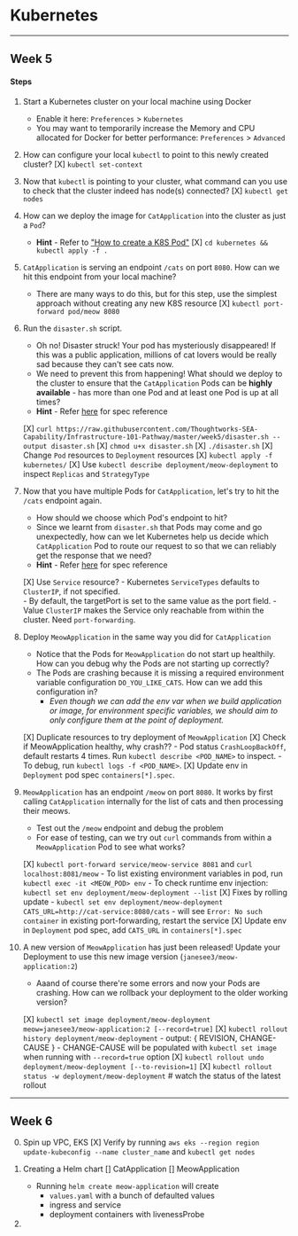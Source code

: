 # Kubernetes
---
## Week 5

#### Steps

1. Start a Kubernetes cluster on your local machine using Docker
   - Enable it here: `Preferences` > `Kubernetes` 
   - You may want to temporarily increase the Memory and CPU allocated for Docker for better performance: `Preferences` > `Advanced`

2. How can configure your local `kubectl` to point to this newly created cluster?
    [X] `kubectl set-context`
   
3. Now that `kubectl` is pointing to your cluster, what command can you use to check that the cluster indeed has node(s) connected?
    [X] `kubectl get nodes`
   
4. How can we deploy the image for `CatApplication` into the cluster as just a `Pod`?
   - **Hint** - Refer to ["How to create a K8S Pod"](https://www.youtube.com/watch?v=T6E2yzlEX0Q&t=82s)
   [X] `cd kubernetes && kubectl apply -f .`

5. `CatApplication` is serving an endpoint `/cats` on port `8080`. How can we hit this endpoint from your local machine?
   - There are many ways to do this, but for this step, use the simplest approach without creating any new K8S resource
   [X] `kubectl port-forward pod/meow 8080`

6. Run the `disaster.sh` script.
   - Oh no! Disaster struck! Your pod has mysteriously disappeared! If this was a public application, millions of cat lovers would be really sad because they can't see cats now.
   - We need to prevent this from happening! What should we deploy to the cluster to ensure that the `CatApplication` Pods can be **highly available** - has more than one Pod and at least one Pod is up at all times?
   - **Hint** - Refer [here](https://kubernetes.io/docs/concepts/workloads/controllers/deployment/#creating-a-deployment) for spec reference 
   
   [X] `curl https://raw.githubusercontent.com/Thoughtworks-SEA-Capability/Infrastructure-101-Pathway/master/week5/disaster.sh --output disaster.sh`
   [X] `chmod u+x disaster.sh`
   [X] `./disaster.sh`
   [X] Change `Pod` resources to `Deployment` resources
   [X] `kubectl apply -f kubernetes/`
   [X] Use `kubectl describe deployment/meow-deployment` to inspect `Replicas` and `StrategyType`

7. Now that you have multiple Pods for `CatApplication`, let's try to hit the `/cats` endpoint again. 
   - How should we choose which Pod's endpoint to hit?
   - Since we learnt from `disaster.sh` that Pods may come and go unexpectedly, how can we let Kubernetes help us decide which `CatApplication` Pod to route our request to so that we can reliably get the response that we need?
   - **Hint** - Refer [here](https://kubernetes.io/docs/concepts/services-networking/connect-applications-service/#creating-a-service) for spec reference
   
   [X] Use `Service` resource?
        - Kubernetes `ServiceTypes` defaults to `ClusterIP`, if not specified.  
        - By default, the targetPort is set to the same value as the port field.
        - Value `ClusterIP` makes the Service only reachable from within the cluster. Need `port-forwarding`.

8. Deploy `MeowApplication` in the same way you did for `CatApplication` 
   - Notice that the Pods for `MeowApplication` do not start up healthily. How can you debug why the Pods are not starting up correctly?
   - The Pods are crashing because it is missing a required environment variable configuration `DO_YOU_LIKE_CATS`. How can we add this configuration in?
     - *Even though we can add the env var when we build application or image, for environment specific variables, we should aim to only configure them at the point of deployment.*
     
   [X] Duplicate resources to try deployment of `MeowApplication` 
   [X] Check if MeowApplication healthy, why crash??
        - Pod status `CrashLoopBackOff`, default restarts 4 times. Run `kubectl describe <POD_NAME>` to inspect.
        - To debug, run `kubectl logs -f <POD_NAME>`.
   [X] Update env in `Deployment` pod spec `containers[*].spec`.

9.  `MeowApplication` has an endpoint `/meow` on port `8080`. It works by first calling `CatApplication` internally for the list of cats and then processing their meows.
    - Test out the `/meow` endpoint and debug the problem
    - For ease of testing, can we try out `curl` commands from within a `MeowApplication` Pod to see what works?
    
    [X] `kubectl port-forward service/meow-service 8081` and `curl localhost:8081/meow`
        - To list existing environment variables in pod, run `kubectl exec -it <MEOW_POD> env`
        - To check runtime env injection: `kubectl set env deployment/meow-deployment --list`
    [X] Fixes by rolling update
        - `kubectl set env deployment/meow-deployment CATS_URL=http://cat-service:8080/cats`
        - will see `Error: No such container` in existing port-forwarding, restart the service
    [X] Update env in `Deployment` pod spec, add `CATS_URL` in `containers[*].spec`
   
10. A new version of `MeowApplication` has just been released! Update your Deployment to use this new image version (`janesee3/meow-application:2`)
    - Aaand of course there're some errors and now your Pods are crashing. How can we rollback your deployment to the older working version?

    [X] `kubectl set image deployment/meow-deployment meow=janesee3/meow-application:2 [--record=true]`
    [X] `kubectl rollout history deployment/meow-deployment`
        - output: { REVISION,  CHANGE-CAUSE }
        - CHANGE-CAUSE will be populated with `kubectl set image` when running with `--record=true` option 
    [X] `kubectl rollout undo deployment/meow-deployment [--to-revision=1]`
    [X] `kubectl rollout status -w deployment/meow-deployment` # watch the status of the latest rollout
---
## Week 6

0. Spin up VPC, EKS
    [X] Verify by running `aws eks --region region update-kubeconfig --name cluster_name` and `kubectl get nodes`
1. Creating a Helm chart
    [] CatApplication
    [] MeowApplication
    
    - Running `helm create meow-application` will create 
        - `values.yaml` with a bunch of defaulted values
        - ingress and service
        - deployment containers with livenessProbe
2. 
